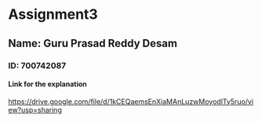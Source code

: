 # Assignment3
## Name: Guru Prasad Reddy Desam
### ID: 700742087
#### Link for the explanation

https://drive.google.com/file/d/1kCEQaemsEnXiaMAnLuzwMoyodlTy5ruo/view?usp=sharing
